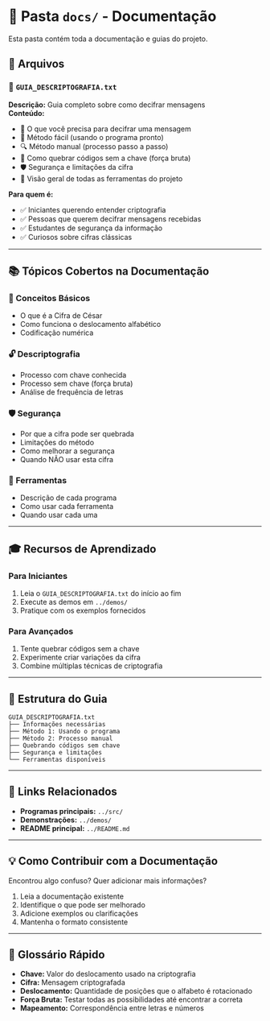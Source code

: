 # 📁 Pasta `docs/` - Documentação

Esta pasta contém toda a documentação e guias do projeto.

## 📄 Arquivos

### 📖 `GUIA_DESCRIPTOGRAFIA.txt`
**Descrição:** Guia completo sobre como decifrar mensagens  
**Conteúdo:**
- 🔐 O que você precisa para decifrar uma mensagem
- 🔧 Método fácil (usando o programa pronto)
- 🔍 Método manual (processo passo a passo)
- 💪 Como quebrar códigos sem a chave (força bruta)
- 🛡️ Segurança e limitações da cifra
- 🔧 Visão geral de todas as ferramentas do projeto

**Para quem é:**
- ✅ Iniciantes querendo entender criptografia
- ✅ Pessoas que querem decifrar mensagens recebidas
- ✅ Estudantes de segurança da informação
- ✅ Curiosos sobre cifras clássicas

---

## 📚 Tópicos Cobertos na Documentação

### 🎯 Conceitos Básicos
- O que é a Cifra de César
- Como funciona o deslocamento alfabético
- Codificação numérica

### 🔓 Descriptografia
- Processo com chave conhecida
- Processo sem chave (força bruta)
- Análise de frequência de letras

### 🛡️ Segurança
- Por que a cifra pode ser quebrada
- Limitações do método
- Como melhorar a segurança
- Quando NÃO usar esta cifra

### 🔧 Ferramentas
- Descrição de cada programa
- Como usar cada ferramenta
- Quando usar cada uma

---

## 🎓 Recursos de Aprendizado

### Para Iniciantes
1. Leia o `GUIA_DESCRIPTOGRAFIA.txt` do início ao fim
2. Execute as demos em `../demos/`
3. Pratique com os exemplos fornecidos

### Para Avançados
1. Tente quebrar códigos sem a chave
2. Experimente criar variações da cifra
3. Combine múltiplas técnicas de criptografia

---

## 📝 Estrutura do Guia

```
GUIA_DESCRIPTOGRAFIA.txt
├── Informações necessárias
├── Método 1: Usando o programa
├── Método 2: Processo manual
├── Quebrando códigos sem chave
├── Segurança e limitações
└── Ferramentas disponíveis
```

---

## 🔗 Links Relacionados

- **Programas principais:** `../src/`
- **Demonstrações:** `../demos/`
- **README principal:** `../README.md`

---

## 💡 Como Contribuir com a Documentação

Encontrou algo confuso? Quer adicionar mais informações?

1. Leia a documentação existente
2. Identifique o que pode ser melhorado
3. Adicione exemplos ou clarificações
4. Mantenha o formato consistente

---

## 📖 Glossário Rápido

- **Chave:** Valor do deslocamento usado na criptografia
- **Cifra:** Mensagem criptografada
- **Deslocamento:** Quantidade de posições que o alfabeto é rotacionado
- **Força Bruta:** Testar todas as possibilidades até encontrar a correta
- **Mapeamento:** Correspondência entre letras e números
